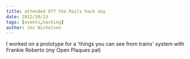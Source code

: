```yaml
---
title: attended Off the Rails hack day
date: 2012/10/13
tags: [events,hacking]
author: Jez Nicholson
---
```

I worked on a prototype for a 'things you can see from trains' system with Frankie Roberto (my Open Plaques pal)
